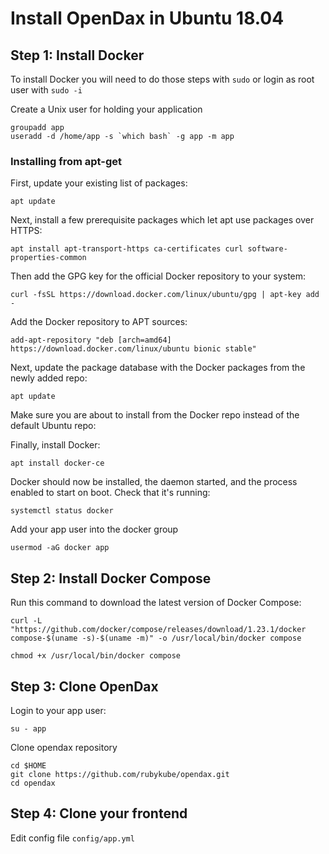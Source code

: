 # Install OpenDax in Ubuntu 18.04

## Step 1: Install Docker

To install Docker you will need to do those steps with `sudo` or login as root user with `sudo -i`

Create a Unix user for holding your application
```
groupadd app
useradd -d /home/app -s `which bash` -g app -m app
```

### Installing from apt-get

First, update your existing list of packages:

```
apt update
```

Next, install a few prerequisite packages which let apt use packages over HTTPS:

```
apt install apt-transport-https ca-certificates curl software-properties-common
```

Then add the GPG key for the official Docker repository to your system:

```
curl -fsSL https://download.docker.com/linux/ubuntu/gpg | apt-key add -
```

Add the Docker repository to APT sources:

```
add-apt-repository "deb [arch=amd64] https://download.docker.com/linux/ubuntu bionic stable"
```

Next, update the package database with the Docker packages from the newly added repo:

```
apt update
```

Make sure you are about to install from the Docker repo instead of the default Ubuntu repo:

Finally, install Docker:

```
apt install docker-ce
```

Docker should now be installed, the daemon started, and the process enabled to start on boot. Check that it's running:

```
systemctl status docker
```

Add your app user into the docker group

```
usermod -aG docker app
```

## Step 2: Install Docker Compose

Run this command to download the latest version of Docker Compose:

```
curl -L "https://github.com/docker/compose/releases/download/1.23.1/docker compose-$(uname -s)-$(uname -m)" -o /usr/local/bin/docker compose

chmod +x /usr/local/bin/docker compose
```

## Step 3: Clone OpenDax

Login to your app user:
```
su - app
```

Clone opendax repository
```
cd $HOME
git clone https://github.com/rubykube/opendax.git
cd opendax
```

## Step 4: Clone your frontend

Edit config file `config/app.yml`

